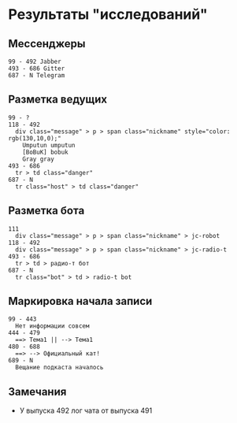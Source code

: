 # Результаты "исследований"

## Мессенджеры

    99 - 492 Jabber
    493 - 686 Gitter
    687 - N Telegram

## Разметка ведущих

    99 - ?
    118 - 492
      div class="message" > p > span class="nickname" style="color: rgb(130,10,0);"
        Umputun umputun
        [BoBuK] bobuk
        Gray gray
    493 - 686
      tr > td class="danger"
    687 - N
      tr class="host" > td class="danger"

## Разметка бота

    111
      div class="message" > p > span class="nickname" > jc-robot
    118 - 492
      div class="message" > p > span class="nickname" > jc-radio-t
    493 - 686
      tr > td > радио-т бот
    687 - N
      tr class="bot" > td > radio-t bot

## Маркировка начала записи

    99 - 443
      Нет информации совсем
    444 - 479
      ==> Тема1 || --> Тема1
    480 - 688
      ==> --> Официальный кат!
    689 - N
      Вещание подкаста началось

## Замечания

* У выпуска 492 лог чата от выпуска 491
